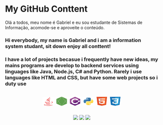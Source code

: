 
# My GitHub Conttent 

Olá a todos, meu nome é Gabriel e eu sou estudante de Sistemas de Informação, acomode-se e aproveite o conteúdo.
### Hi everybody, my name is Gabriel and i am a information system studant, sit down enjoy all conttent!
### I have a lot of projects becasue i frequently have new ideas, my mains programs are develop to backend services using linguages like Java, Node.js, C# and Python. Rarely i use languages like HTML and CSS, but have some web projects so i duty use



<div align="center" style="display: inline_block"><br>
  <img align="center" alt="gab-Java" height="30" width="40" src="https://raw.githubusercontent.com/devicons/devicon/master/icons/java/java-plain.svg">
  <img align="center" alt="gab-Node" height="30" width="40" src="https://raw.githubusercontent.com/devicons/devicon/master/icons/nodejs/nodejs-plain.svg">
  <img align="center" alt="gab-Csharp" height="30" width="40" src="https://raw.githubusercontent.com/devicons/devicon/master/icons/csharp/csharp-original.svg">
  <img align="center" alt="gab-Python" height="30" width="40" src="https://raw.githubusercontent.com/devicons/devicon/master/icons/python/python-original.svg">
  <img align="center" alt="gab-HTML" height="30" width="40" src="https://raw.githubusercontent.com/devicons/devicon/master/icons/html5/html5-original.svg">
  <img align="center" alt="gab-CSS" height="30" width="40" src="https://raw.githubusercontent.com/devicons/devicon/master/icons/css3/css3-original.svg">
</div>
  
  ##
 
<div align="center"> 
  <a href="https://instagram.com/rafaballerini" target="_blank"><img src="https://img.shields.io/badge/-Instagram-%23E4405F?style=for-the-badge&logo=instagram&logoColor=white" target="_blank"></a>
  <a href = "mailto:importante.gabrielamaral@gmail.com"><img src="https://img.shields.io/badge/-Gmail-%23333?style=for-the-badge&logo=gmail&logoColor=white" target="_blank"></a>
  <a href="https://www.linkedin.com/in/gabriel-amaral-25469922b" target="_blank"><img src="https://img.shields.io/badge/-LinkedIn-%230077B5?style=for-the-badge&logo=linkedin&logoColor=white" target="_blank"></a> 





  
</div>
